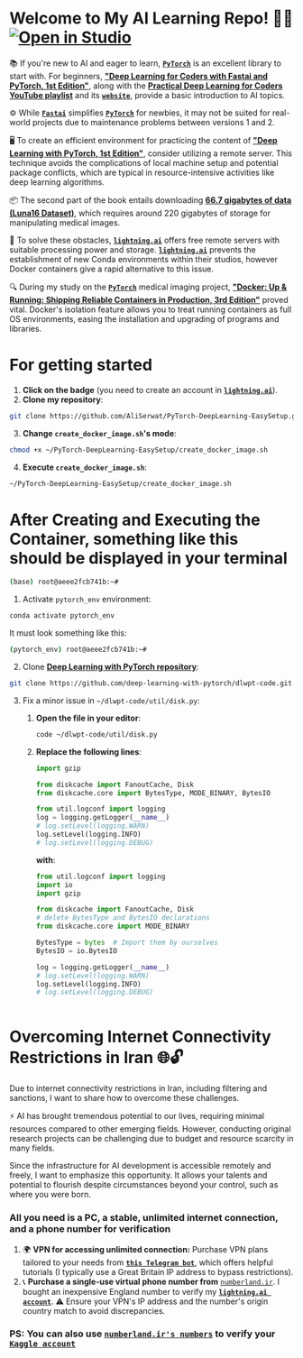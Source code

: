 # Welcome to My AI Learning Repo! 🌟🚀 [![Open in Studio](https://pl-bolts-doc-images.s3.us-east-2.amazonaws.com/app-2/studio-badge.svg)](https://lightning.ai/new?repo_url=https%3A%2F%2Fgithub.com%2FAliSerwat%2FEasy_setup_for_Deep_Learning_with_PyTorch)

📚 If you're new to AI and eager to learn, [**`PyTorch`**](https://pytorch.org/) is an excellent library to start with. For beginners, [**"Deep Learning for Coders with Fastai and PyTorch, 1st Edition"**](https://www.amazon.co.uk/Deep-Learning-Coders-fastai-PyTorch/dp/1492045527), along with the [**Practical Deep Learning for Coders YouTube playlist**](https://www.youtube.com/playlist?list=PLfYUBJiXbdtSvpQjSnJJ_PmDQB_VyT5iU) and its [**`website`**](https://course.fast.ai/), provide a basic introduction to AI topics.

⚙️ While [**`Fastai`**](https://github.com/fastai) simplifies [**`PyTorch`**](https://pytorch.org/) for newbies, it may not be suited for real-world projects due to maintenance problems between versions 1 and 2.

🖥️ To create an efficient environment for practicing the content of [**"Deep Learning with PyTorch, 1st Edition"**](https://www.amazon.co.uk/Deep-Learning-Pytorch-Eli-Stevens/dp/1617295264), consider utilizing a remote server. This technique avoids the complications of local machine setup and potential package conflicts, which are typical in resource-intensive activities like deep learning algorithms.

📦 The second part of the book entails downloading <u>[**66.7 gigabytes of data (Luna16 Dataset)**](https://luna16.grand-challenge.org/Download/)</u>, which requires around 220 gigabytes of storage for manipulating medical images.

🔧 To solve these obstacles, [**`lightning.ai`**](https://lightning.ai/docs/overview/getting-started) offers free remote servers with suitable processing power and storage. [**`lightning.ai`**](https://lightning.ai/docs/overview/getting-started) prevents the establishment of new Conda environments within their studios, however Docker containers give a rapid alternative to this issue.

🔍 During my study on the [**`PyTorch`**](https://pytorch.org/) medical imaging project, [**"Docker: Up & Running: Shipping Reliable Containers in Production, 3rd Edition"**](https://www.amazon.co.uk/Docker-Shipping-Reliable-Containers-Production-dp-1098131827/dp/1098131827/ref=dp_ob_image_bk) proved vital. Docker's isolation feature allows you to treat running containers as full OS environments, easing the installation and upgrading of programs and libraries.

# For getting started

1. **Click on the badge** (you need to create an account in [**`lightning.ai`**](https://lightning.ai/onboarding)).
2. **Clone my repository**:

```sh
git clone https://github.com/AliSerwat/PyTorch-DeepLearning-EasySetup.git
```

3. **Change `create_docker_image.sh`'s mode**:

```sh
chmod +x ~/PyTorch-DeepLearning-EasySetup/create_docker_image.sh
```

4. **Execute `create_docker_image.sh`**:

```sh
~/PyTorch-DeepLearning-EasySetup/create_docker_image.sh
```

# After Creating and Executing the Container, something like this should be displayed in your terminal

```sh
(base) root@aeee2fcb741b:~#
```

1. Activate `pytorch_env` environment:

```sh
conda activate pytorch_env
```

It must look something like this:

```sh
(pytorch_env) root@aeee2fcb741b:~#
```

2. Clone [**Deep Learning with PyTorch repository**](https://github.com/deep-learning-with-pytorch/dlwpt-code):

```sh
git clone https://github.com/deep-learning-with-pytorch/dlwpt-code.git
```

3. Fix a minor issue in `~/dlwpt-code/util/disk.py`:

   1. **Open the file in your editor**:

      ```sh
      code ~/dlwpt-code/util/disk.py
      ```

   2. **Replace the following lines**:

      ```python
      import gzip

      from diskcache import FanoutCache, Disk
      from diskcache.core import BytesType, MODE_BINARY, BytesIO

      from util.logconf import logging
      log = logging.getLogger(__name__)
      # log.setLevel(logging.WARN)
      log.setLevel(logging.INFO)
      # log.setLevel(logging.DEBUG)
      ```

      **with**:

      ```python
      from util.logconf import logging
      import io
      import gzip

      from diskcache import FanoutCache, Disk
      # delete BytesType and BytesIO declarations
      from diskcache.core import MODE_BINARY

      BytesType = bytes  # Import them by ourselves
      BytesIO = io.BytesIO

      log = logging.getLogger(__name__)
      # log.setLevel(logging.WARN)
      log.setLevel(logging.INFO)
      # log.setLevel(logging.DEBUG)
   ```

# Overcoming Internet Connectivity Restrictions in Iran 🌐🔓

Due to internet connectivity restrictions in Iran, including filtering and sanctions, I want to share how to overcome these challenges.

⚡ AI has brought tremendous potential to our lives, requiring minimal resources compared to other emerging fields. However, conducting original research projects can be challenging due to budget and resource scarcity in many fields.

Since the infrastructure for AI development is accessible remotely and freely, I want to emphasize this opportunity. It allows your talents and potential to flourish despite circumstances beyond your control, such as where you were born.

### All you need is a PC, a stable, unlimited internet connection, and a phone number for verification

1. 🌍 **VPN for accessing unlimited connection:** Purchase VPN plans tailored to your needs from [**`this Telegram bot`**](https://t.me/MMDLeecherNimBot), which offers helpful tutorials (I typically use a Great Britain IP address to bypass restrictions).
2. 📞 **Purchase a single-use virtual phone number from** [`numberland.ir`](https://numberland.ir/). I bought an inexpensive England number to verify my [**`lightning.ai account`**](https://lightning.ai/onboarding). ⚠️ Ensure your VPN's IP address and the number's origin country match to avoid discrepancies.

### PS: You can also use [**`numberland.ir's numbers`**](https://numberland.ir/) to verify your [**`Kaggle account`**](https://www.kaggle.com/)
